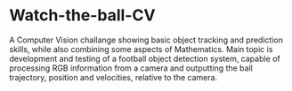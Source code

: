# Watch-the-ball-CV
A Computer Vision challange showing basic object tracking and prediction skills, while also combining some aspects of Mathematics. Main topic is development and testing of a football object detection system, capable of processing RGB information from a camera and outputting the ball trajectory, position and velocities, relative to the camera. 

